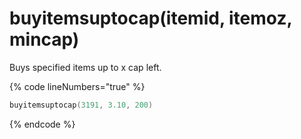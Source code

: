 # buyitemsuptocap(itemid, itemoz, mincap)

Buys specified items up to x cap left.

{% code lineNumbers="true" %}
```lua
buyitemsuptocap(3191, 3.10, 200)
```

{% endcode %}
